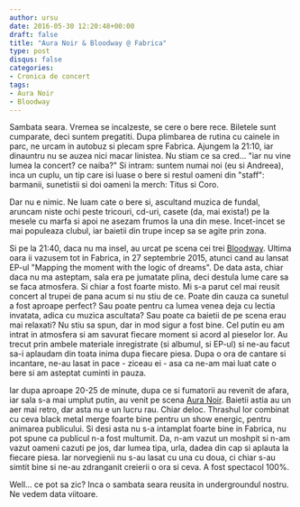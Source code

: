 ```yaml
---
author: ursu
date: 2016-05-30 12:20:48+00:00
draft: false
title: "Aura Noir & Bloodway @ Fabrica"
type: post
disqus: false
categories:
- Cronica de concert
tags:
- Aura Noir
- Bloodway
---
```

Sambata seara. Vremea se incalzeste, se cere o bere rece. Biletele sunt cumparate, deci suntem pregatiti. Dupa plimbarea de rutina cu cainele in parc, ne urcam in autobuz si plecam spre Fabrica. Ajungem la 21:10, iar dinauntru nu se auzea nici macar linistea. Nu stiam ce sa cred... "iar nu vine lumea la concert? ce naiba?" Si intram: suntem numai noi (eu si Andreea), inca un cuplu, un tip care isi luase o bere si restul oameni din "staff": barmanii, sunetistii si doi oameni la merch: Titus si Coro.

Dar nu e nimic. Ne luam cate o bere si, ascultand muzica de fundal, aruncam niste ochi peste tricouri, cd-uri, casete (da, mai exista!) pe la mesele cu marfa si apoi ne asezam frumos la una din mese. Incet-incet se mai populeaza clubul, iar baietii din trupe incep sa se agite prin zona.

Si pe la 21:40, daca nu ma insel, au urcat pe scena cei trei [Bloodway](/tags/bloodway/). Ultima oara ii vazusem tot in Fabrica, in 27 septembrie 2015, atunci cand au lansat EP-ul "Mapping the moment with the logic of dreams". De data asta, chiar daca nu ma asteptam, sala era pe jumatate plina, deci destula lume care sa se faca atmosfera. Si chiar a fost foarte misto. Mi s-a parut cel mai reusit concert al trupei de pana acum si nu stiu de ce. Poate din cauza ca sunetul a fost aproape perfect? Sau poate pentru ca lumea venea deja cu lectia invatata, adica cu muzica ascultata? Sau poate ca baietii de pe scena erau mai relaxati? Nu stiu sa spun, dar in mod sigur a fost bine. Cel putin eu am intrat in atmosfera si am savurat fiecare moment si acord al pieselor lor. Au trecut prin ambele materiale inregistrate (si albumul, si EP-ul) si ne-au facut sa-i aplaudam din toata inima dupa fiecare piesa. Dupa o ora de cantare si incantare, ne-au lasat in pace - ziceau ei - asa ca ne-am mai luat cate o bere si am asteptat cuminti in pauza.

Iar dupa aproape 20-25 de minute, dupa ce si fumatorii au revenit de afara, iar sala s-a mai umplut putin, au venit pe scena [Aura Noir](https://www.facebook.com/auranoirofficial). Baietii astia au un aer mai retro, dar asta nu e un lucru rau. Chiar deloc. Thrashul lor combinat cu ceva black metal merge foarte bine pentru un show energic, pentru animarea publicului. Si desi asta nu s-a intamplat foarte bine in Fabrica, nu pot spune ca publicul n-a fost multumit. Da, n-am vazut un moshpit si n-am vazut oameni cazuti pe jos, dar lumea tipa, urla, dadea din cap si aplauta la fiecare piesa. Iar norvegienii nu s-au lasat cu una cu doua, ci chiar s-au simtit bine si ne-au zdranganit creierii o ora si ceva. A fost spectacol 100%.

Well... ce pot sa zic? Inca o sambata seara reusita in undergroundul nostru. Ne vedem data viitoare.
